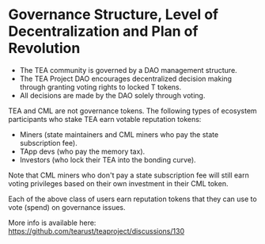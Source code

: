 # Governance Structure, Level of Decentralization and Plan of Revolution 
- The TEA community is governed by a DAO management structure. 
- The TEA Project DAO encourages decentralized decision making through granting voting rights to locked T tokens. 
- All decisions are made by the DAO solely through voting. 

TEA and CML are not governance tokens. The following types of ecosystem participants who stake TEA earn votable reputation tokens:

- Miners (state maintainers and CML miners who pay the state subscription fee).
- TApp devs (who pay the memory tax).
- Investors (who lock their TEA into the bonding curve).

Note that CML miners who don't pay a state subscription fee will still earn voting privileges based on their own investment in their CML token.

Each of the above class of users earn reputation tokens that they can use to vote (spend) on governance issues.

More info is available here: https://github.com/tearust/teaproject/discussions/130